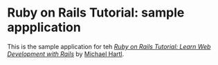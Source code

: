 # Ruby on Rails Tutorial: sample appplication

This is the sample application for teh 
[*Ruby on Rails Tutorial:
Learn Web Development with Rails*](http://www.railstutorial.org/)
by [Michael Hartl](http://www.michaelhartl.com/).